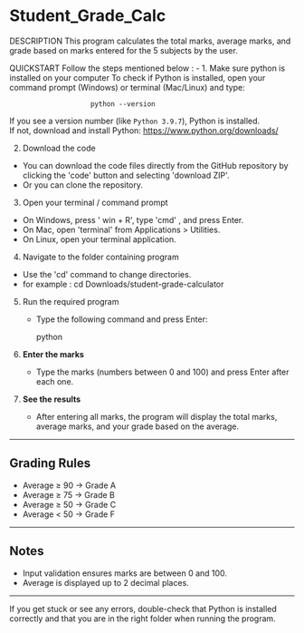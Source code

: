 # Student_Grade_Calc
  DESCRIPTION
This program calculates the total marks, average marks, and grade based on marks entered for the 5 subjects by the user.


   QUICKSTART
Follow the steps mentioned below : -
	1. Make sure python is installed on your computer
   		 To check if Python is installed, open your command prompt (Windows) or terminal (Mac/Linux) and type:  
    			
     					python --version
   
   If you see a version number (like `Python 3.9.7`), Python is installed.  
    If not, download and install Python: https://www.python.org/downloads/ 

   2. Download the code
   - You can download the code files directly from the GitHub repository by clicking the 'code' button and selecting 'download ZIP'.  
   - Or you can clone the repository.

   3. Open your terminal / command prompt
   - On Windows, press ' win + R', type 'cmd' , and press Enter.  
   - On Mac, open 'terminal' from Applications > Utilities.  
   - On Linux, open your terminal application.

   4. Navigate to the folder containing program 
   - Use the 'cd' command to change directories.
   - for example :
     		cd Downloads/student-grade-calculator
     

5. Run the required program
   - Type the following command and press Enter:  
   
     python 

6. **Enter the marks**  
   - Type the marks (numbers between 0 and 100) and press Enter after each one.

7. **See the results**  
   - After entering all marks, the program will display the total marks, average marks, and your grade based on the average.

---

## Grading Rules
- Average ≥ 90 → Grade A  
- Average ≥ 75 → Grade B  
- Average ≥ 50 → Grade C  
- Average < 50 → Grade F  

---

## Notes
- Input validation ensures marks are between 0 and 100.  
- Average is displayed up to 2 decimal places.

---

If you get stuck or see any errors, double-check that Python is installed correctly and that you are in the right folder when running the program.
